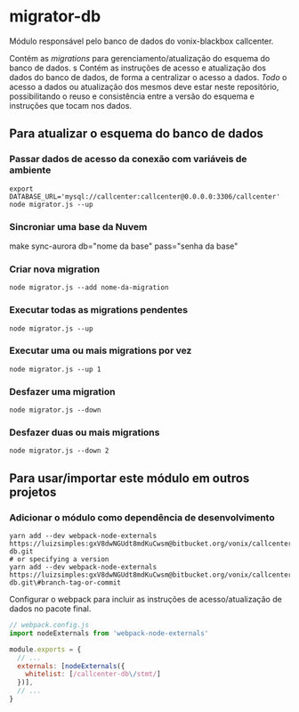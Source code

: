 # migrator-db

Módulo responsável pelo banco de dados do vonix-blackbox callcenter.

Contém as _migrations_ para gerenciamento/atualização do esquema do banco de dados.
s
Contém as instruções de acesso e atualização dos dados do banco de dados, de forma
a centralizar o acesso a dados. *Todo* o acesso a dados ou atualização dos mesmos deve estar
neste repositório, possibilitando o reuso e consistência entre a versão do esquema e instruções
que tocam nos dados.

## Para atualizar o esquema do banco de dados

### Passar dados de acesso da conexão com variáveis de ambiente
```shell
export DATABASE_URL='mysql://callcenter:callcenter@0.0.0.0:3306/callcenter'
node migrator.js --up
```

### Sincroniar uma base da Nuvem
make sync-aurora db="nome da base" pass="senha da base"

### Criar nova migration
```shell
node migrator.js --add nome-da-migration
```

### Executar todas as migrations pendentes
```shell
node migrator.js --up
```

### Executar uma ou mais migrations por vez
```shell
node migrator.js --up 1
```

### Desfazer uma migration
```shell
node migrator.js --down
```

### Desfazer duas ou mais migrations
```shell
node migrator.js --down 2
```

## Para usar/importar este módulo em outros projetos

### Adicionar o módulo como dependência de desenvolvimento

```shell
yarn add --dev webpack-node-externals https://luizsimples:gxV8dwNGUdt8mdKuCwsm@bitbucket.org/vonix/callcenter-db.git
# or specifying a version
yarn add --dev webpack-node-externals https://luizsimples:gxV8dwNGUdt8mdKuCwsm@bitbucket.org/vonix/callcenter-db.git\#branch-tag-or-commit

```

Configurar o webpack para incluir as instruções de acesso/atualização de dados no pacote final.

```javascript
// webpack.config.js
import nodeExternals from 'webpack-node-externals'

module.exports = {
  // ...
  externals: [nodeExternals({
    whitelist: [/callcenter-db\/stmt/]
  })],
  // ...
}
```
